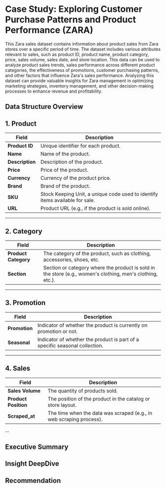 # Case Study: Exploring Customer Purchase Patterns and Product Performance (ZARA)
This Zara sales dataset contains information about product sales from Zara stores over a specific period of time. The dataset includes various attributes relevant to sales, such as product ID, product name, product category, price, sales volume, sales date, and store location. This data can be used to analyze product sales trends, sales performance across different product categories, the effectiveness of promotions, customer purchasing patterns, and other factors that influence Zara's sales performance. Analyzing this dataset can provide valuable insights for Zara management in optimizing marketing strategies, inventory management, and other decision-making processes to enhance revenue and profitability.

## Data Structure Overview

## 1. Product
| Field          | Description                                                                                      |
|-----------------|--------------------------------------------------------------------------------------------------|
| **Product ID**  | Unique identifier for each product.                                                             |
| **Name**        | Name of the product.                                                                            |
| **Description** | Description of the product.                                                                     |
| **Price**       | Price of the product.                                                                           |
| **Currency**    | Currency of the product price.                                                                  |
| **Brand**       | Brand of the product.                                                                           |
| **SKU**         | Stock Keeping Unit, a unique code used to identify items available for sale.                    |
| **URL**         | Product URL (e.g., if the product is sold online).                                              |

---

## 2. Category
| Field              | Description                                                                                      |
|---------------------|--------------------------------------------------------------------------------------------------|
| **Product Category**| The category of the product, such as clothing, accessories, shoes, etc.                         |
| **Section**         | Section or category where the product is sold in the store (e.g., women's clothing, men's clothing, etc.). |

---

## 3. Promotion
| Field         | Description                                                                                      |
|---------------|--------------------------------------------------------------------------------------------------|
| **Promotion** | Indicator of whether the product is currently on promotion or not.                              |
| **Seasonal**  | Indicator of whether the product is part of a specific seasonal collection.                     |

---

## 4. Sales
| Field              | Description                                                                                      |
|---------------------|--------------------------------------------------------------------------------------------------|
| **Sales Volume**    | The quantity of products sold.                                                                  |
| **Product Position**| The position of the product in the catalog or store layout.                                     |
| **Scraped_at**      | The time when the data was scraped (e.g., in web scraping process).                             |

--




## Executive Summary
## Insight DeepDive
## Recommendation 
